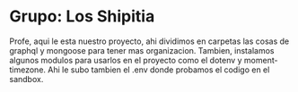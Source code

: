 # Grupo: Los Shipitia

Profe, aqui le esta nuestro proyecto, ahi dividimos en carpetas las cosas de graphql y mongoose para tener mas organizacion. Tambien, instalamos algunos modulos para usarlos en el proyecto como el dotenv y moment-timezone. Ahi le subo tambien el .env donde probamos el codigo en el sandbox. 


